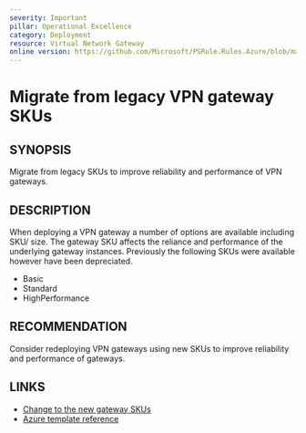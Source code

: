 ```yaml
---
severity: Important
pillar: Operational Excellence
category: Deployment
resource: Virtual Network Gateway
online version: https://github.com/Microsoft/PSRule.Rules.Azure/blob/main/docs/en/rules/Azure.VNG.VPNLegacySKU.md
---
```


# Migrate from legacy VPN gateway SKUs

## SYNOPSIS

Migrate from legacy SKUs to improve reliability and performance of VPN gateways.

## DESCRIPTION

When deploying a VPN gateway a number of options are available including SKU/ size.
The gateway SKU affects the reliance and performance of the underlying gateway instances.
Previously the following SKUs were available however have been depreciated.

- Basic
- Standard
- HighPerformance

## RECOMMENDATION

Consider redeploying VPN gateways using new SKUs to improve reliability and performance of gateways.

## LINKS

- [Change to the new gateway SKUs](https://docs.microsoft.com/en-us/azure/vpn-gateway/vpn-gateway-about-skus-legacy#change)
- [Azure template reference](https://docs.microsoft.com/en-us/azure/templates/microsoft.network/virtualnetworkgateways)
